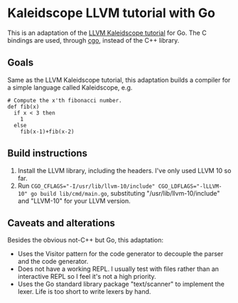 # Kaleidscope LLVM tutorial with Go

This is an adaptation of the [LLVM Kaleidscope tutorial](https://llvm.org/docs/tutorial/MyFirstLanguageFrontend/index.html)
for Go. The C bindings are used, through [cgo](https://golang.org/cmd/cgo/), instead of the C++ library.

## Goals

Same as the LLVM Kaleidscope tutorial, this adaptation builds a compiler for a simple language called Kaleidscope,
e.g.

```
# Compute the x'th fibonacci number.
def fib(x)
  if x < 3 then
    1
  else
    fib(x-1)+fib(x-2)
```

## Build instructions

1. Install the LLVM library, including the headers. I've only used LLVM 10 so far.
2. Run `CGO_CFLAGS="-I/usr/lib/llvm-10/include" CGO_LDFLAGS="-lLLVM-10" go build lib/cmd/main.go`, substituting
"/usr/lib/llvm-10/include" and "LLVM-10" for your LLVM version.

## Caveats and alterations

Besides the obvious not-C++ but Go, this adaptation:

* Uses the Visitor pattern for the code generator to decouple the parser and the code generator.
* Does not have a working REPL. I usually test with files rather than an interactive REPL so I feel it's not
a high priority.
* Uses the Go standard library package "text/scanner" to implement the lexer. Life is too short to write lexers
by hand.

